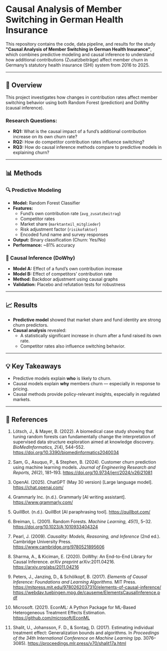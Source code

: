 # Causal Analysis of Member Switching in German Health Insurance

This repository contains the code, data pipeline, and results for the study **"Causal Analysis of Member Switching in German Health Insurance"**, which combines predictive modeling and causal inference to understand how additional contributions (Zusatzbeiträge) affect member churn in Germany’s statutory health insurance (SHI) system from 2016 to 2025.

---

## 📌 Overview

This project investigates how changes in contribution rates affect member switching behavior using both Random Forest (prediction) and DoWhy (causal inference).

### Research Questions:
- **RQ1:** What is the causal impact of a fund’s additional contribution increase on its own churn rate?
- **RQ2:** How do competitor contribution rates influence switching?
- **RQ3:** How do causal inference methods compare to predictive models in explaining churn?

---

## 📊 Methods

### 🔍 Predictive Modeling
- **Model:** Random Forest Classifier
- **Features:**
  - Fund’s own contribution rate (`avg_zusatzbeitrag`)
  - Competitor rates
  - Market share (`marktanteil_mitglieder`)
  - Risk adjustment factor (`risikofaktor`)
  - Encoded fund name and survey responses
- **Output:** Binary classification (Churn: Yes/No)
- **Performance:** ~81% accuracy

### 🧠 Causal Inference (DoWhy)
- **Model A:** Effect of a fund’s own contribution increase
- **Model B:** Effect of competitors’ contribution rate
- **Method:** Backdoor adjustment using causal graphs
- **Validation:** Placebo and refutation tests for robustness

---

## 📈 Results

- **Predictive model** showed that market share and fund identity are strong churn predictors.
- **Causal analysis** revealed:
  - A statistically significant increase in churn after a fund raised its own rate.
  - Competitor rates also influence switching behavior.

---

## 💡 Key Takeaways

- Predictive models explain **who** is likely to churn.
- Causal models explain **why** members churn — especially in response to pricing.
- Causal methods provide policy-relevant insights, especially in regulated markets.

---
## 📖 References

1. Lötsch, J., & Mayer, B. (2022). A biomedical case study showing that tuning random forests can fundamentally change the interpretation of supervised data structure exploration aimed at knowledge discovery. *BioMedInformatics, 2*(4), 544–552. https://doi.org/10.3390/biomedinformatics2040034  

2. Sam, G., Asuquo, P., & Stephen, B. (2024). Customer churn prediction using machine learning models. *Journal of Engineering Research and Reports, 26*(2), 181–193. https://doi.org/10.9734/jerr/2024/v26i21081  

3. OpenAI. (2025). ChatGPT (May 30 version) [Large language model]. https://chat.openai.com/  

4. Grammarly Inc. (n.d.). Grammarly [AI writing assistant]. https://www.grammarly.com/  

5. QuillBot. (n.d.). QuillBot [AI paraphrasing tool]. https://quillbot.com/  

6. Breiman, L. (2001). Random Forests. *Machine Learning, 45*(1), 5–32. https://doi.org/10.1023/A:1010933404324  

7. Pearl, J. (2009). *Causality: Models, Reasoning, and Inference* (2nd ed.). Cambridge University Press. https://www.cambridge.org/9780521895606  

8. Sharma, A., & Kiciman, E. (2020). DoWhy: An End-to-End Library for Causal Inference. *arXiv preprint* arXiv:2011.04216. https://arxiv.org/abs/2011.04216  

9. Peters, J., Janzing, D., & Schölkopf, B. (2017). *Elements of Causal Inference: Foundations and Learning Algorithms*. MIT Press. https://mitpress.mit.edu/9780262037310/elements-of-causal-inference/  
https://webdav.tuebingen.mpg.de/causeme/ElementsCausalInference.pdf  

10. Microsoft. (2021). EconML: A Python Package for ML-Based Heterogeneous Treatment Effects Estimation. https://github.com/microsoft/EconML  

11. Shalit, U., Johansson, F. D., & Sontag, D. (2017). Estimating individual treatment effect: Generalization bounds and algorithms. In *Proceedings of the 34th International Conference on Machine Learning* (pp. 3076–3085). https://proceedings.mlr.press/v70/shalit17a.html


